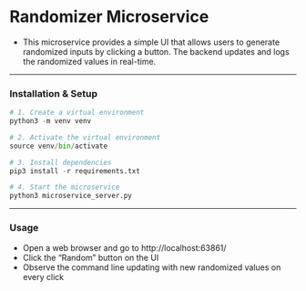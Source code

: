 # Randomizer Microservice

- This microservice provides a simple UI that allows users to generate randomized inputs by clicking a button. The backend updates and logs the randomized values in real-time.

--- 

### Installation & Setup

```python
# 1. Create a virtual environment
python3 -m venv venv

# 2. Activate the virtual environment
source venv/bin/activate

# 3. Install dependencies
pip3 install -r requirements.txt

# 4. Start the microservice
python3 microservice_server.py
```
---
### Usage
- Open a web browser and go to http://localhost:63861/
- Click the “Random” button on the UI
- Observe the command line updating with new randomized values on every click
